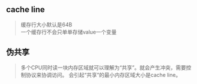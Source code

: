 ## cache line

> 缓存行大小默认是64B  
> 一个缓存行不会只单单存储value一个变量

## 伪共享

> 多个CPU同时读一块内存区域就可以理解为“共享”。就会产生冲突，需要控制协议来协调访问。
> 会引起“共享”的最小内存区域大小是cache line。